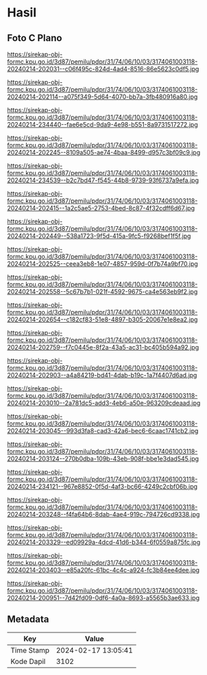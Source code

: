 # Hasil

## Foto C Plano

https://sirekap-obj-formc.kpu.go.id/3d87/pemilu/pdpr/31/74/06/10/03/3174061003118-20240214-202031--c06f495c-824d-4ad4-8516-86e5623c0df5.jpg

https://sirekap-obj-formc.kpu.go.id/3d87/pemilu/pdpr/31/74/06/10/03/3174061003118-20240214-202114--a075f349-5d64-4070-bb7a-3fb480916a80.jpg

https://sirekap-obj-formc.kpu.go.id/3d87/pemilu/pdpr/31/74/06/10/03/3174061003118-20240214-234440--fae6e5cd-9da9-4e98-b551-8a9731517272.jpg

https://sirekap-obj-formc.kpu.go.id/3d87/pemilu/pdpr/31/74/06/10/03/3174061003118-20240214-202245--8109a505-ae74-4baa-8499-d957c3bf09c9.jpg

https://sirekap-obj-formc.kpu.go.id/3d87/pemilu/pdpr/31/74/06/10/03/3174061003118-20240214-234539--b2c7bd47-f545-44b8-9739-93f6737a9efa.jpg

https://sirekap-obj-formc.kpu.go.id/3d87/pemilu/pdpr/31/74/06/10/03/3174061003118-20240214-202415--1a2c5ae5-2753-4bed-8c87-4f32cdff6d67.jpg

https://sirekap-obj-formc.kpu.go.id/3d87/pemilu/pdpr/31/74/06/10/03/3174061003118-20240214-202449--538a1723-9f5d-415a-9fc5-f9268bef1f5f.jpg

https://sirekap-obj-formc.kpu.go.id/3d87/pemilu/pdpr/31/74/06/10/03/3174061003118-20240214-202525--ceea3eb8-1e07-4857-959d-0f7b74a9bf70.jpg

https://sirekap-obj-formc.kpu.go.id/3d87/pemilu/pdpr/31/74/06/10/03/3174061003118-20240214-202558--5c67b7b1-021f-4592-9675-ca4e563eb9f2.jpg

https://sirekap-obj-formc.kpu.go.id/3d87/pemilu/pdpr/31/74/06/10/03/3174061003118-20240214-202654--c182cf83-51e8-4897-b305-20067e1e8ea2.jpg

https://sirekap-obj-formc.kpu.go.id/3d87/pemilu/pdpr/31/74/06/10/03/3174061003118-20240214-202759--f7c0445e-8f2a-43a5-ac31-bc405b594a92.jpg

https://sirekap-obj-formc.kpu.go.id/3d87/pemilu/pdpr/31/74/06/10/03/3174061003118-20240214-202903--a4a84219-bd41-4dab-b19c-1a7f4407d6ad.jpg

https://sirekap-obj-formc.kpu.go.id/3d87/pemilu/pdpr/31/74/06/10/03/3174061003118-20240214-203010--2a781dc5-add3-4eb6-a50e-963209cdeaad.jpg

https://sirekap-obj-formc.kpu.go.id/3d87/pemilu/pdpr/31/74/06/10/03/3174061003118-20240214-203045--993d3fa8-cad3-42a6-bec6-6caac1741cb2.jpg

https://sirekap-obj-formc.kpu.go.id/3d87/pemilu/pdpr/31/74/06/10/03/3174061003118-20240214-203124--270b0dba-109b-43eb-908f-bbe1e3dad545.jpg

https://sirekap-obj-formc.kpu.go.id/3d87/pemilu/pdpr/31/74/06/10/03/3174061003118-20240214-234121--967e8852-0f5d-4af3-bc66-4249c2cbf06b.jpg

https://sirekap-obj-formc.kpu.go.id/3d87/pemilu/pdpr/31/74/06/10/03/3174061003118-20240214-203248--f4fa64b6-8dab-4ae4-919c-794726cd9338.jpg

https://sirekap-obj-formc.kpu.go.id/3d87/pemilu/pdpr/31/74/06/10/03/3174061003118-20240214-203329--ed09929a-4dcd-41d6-b344-6f0559a875fc.jpg

https://sirekap-obj-formc.kpu.go.id/3d87/pemilu/pdpr/31/74/06/10/03/3174061003118-20240214-203403--e85a20fc-61bc-4c4c-a924-fc3b84ee4dee.jpg

https://sirekap-obj-formc.kpu.go.id/3d87/pemilu/pdpr/31/74/06/10/03/3174061003118-20240214-200951--7d42fd09-0df6-4a0a-8693-a5565b3ae633.jpg


## Metadata

| Key        | Value               |
| ---------- | ------------------- |
| Time Stamp | 2024-02-17 13:05:41 |
| Kode Dapil | 3102                |



